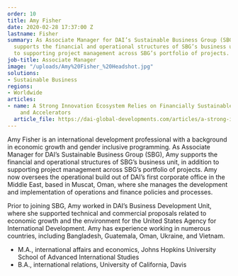 ```yaml
---
order: 10
title: Amy Fisher
date: 2020-02-28 17:37:00 Z
lastname: Fisher
summary: As Associate Manager for DAI’s Sustainable Business Group (SBG), Amy Fisher
  supports the financial and operational structures of SBG’s business unit, in addition
  to supporting project management across SBG’s portfolio of projects.
job-title: Associate Manager
image: "/uploads/Amy%20Fisher_%20Headshot.jpg"
solutions:
- Sustainable Business
regions:
- Worldwide
articles:
- name: A Strong Innovation Ecosystem Relies on Financially Sustainable Incubators
    and Accelerators
  article_file: https://dai-global-developments.com/articles/a-strong-innovation-ecosystem-relies-on-financially-sustainable-incubators-and-accelerators?utm_source=daidotcom
---
```


Amy Fisher is an international development professional with a background in economic growth and gender inclusive programming. As Associate Manager for DAI’s Sustainable Business Group (SBG), Amy supports the financial and operational structures of SBG’s business unit, in addition to supporting project management across SBG’s portfolio of projects. Amy now oversees the operational build out of DAI’s first corporate office in the Middle East, based in Muscat, Oman, where she manages the development and implementation of operations and finance policies and processes. 

Prior to joining SBG, Amy worked in DAI’s Business Development Unit, where she supported technical and commercial proposals related to economic growth and the environment for the United States Agency for International Development. Amy has experience working in numerous countries, including Bangladesh, Guatemala, Oman, Ukraine, and Vietnam. 

* M.A., international affairs and economics, Johns Hopkins University School of Advanced International Studies 
* B.A., international relations, University of California, Davis